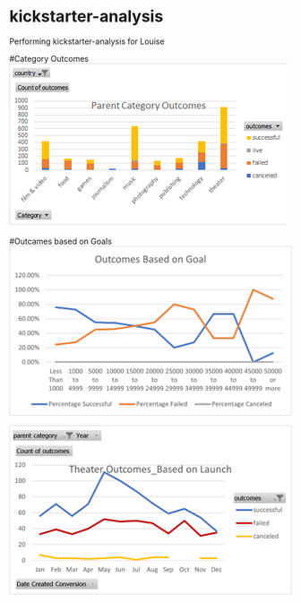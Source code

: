 # kickstarter-analysis
Performing kickstarter-analysis for Louise 

#Category Outcomes
![Parent](Parent%20Category%20Outcomes.png)

#Outcames based on Goals
![goals](Outcomes_vs_Goals.png)

![Date](Theater_Outcomes_vs_Launch.png)
